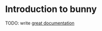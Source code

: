 # Introduction to bunny

TODO: write [great documentation](http://jacobian.org/writing/great-documentation/what-to-write/)

